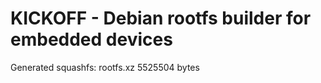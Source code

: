 # KICKOFF - Debian rootfs builder for embedded devices

Generated squashfs:
rootfs.xz 5525504 bytes

